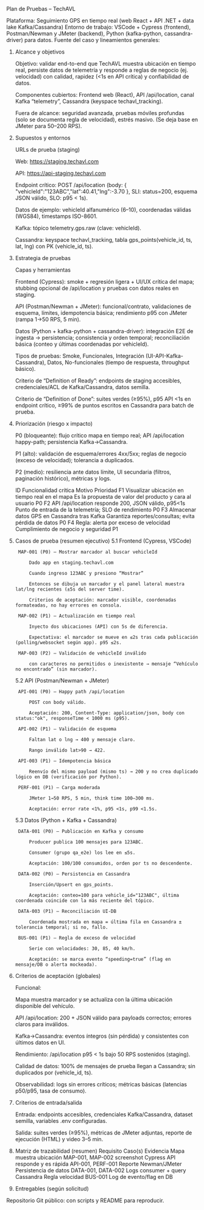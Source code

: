 Plan de Pruebas – TechAVL

Plataforma: Seguimiento GPS en tiempo real (web React + API .NET + data lake Kafka/Cassandra)
Entorno de trabajo: VSCode + Cypress (frontend), Postman/Newman y JMeter (backend), Python (kafka-python, cassandra-driver) para datos.
Fuente del caso y lineamientos generales:

1) Alcance y objetivos

    Objetivo: validar end-to-end que TechAVL muestra ubicación en tiempo real, persiste datos de telemetría y responde a reglas de negocio (ej. velocidad) con calidad, rapidez (<1s en API crítica) y confiabilidad de datos.

    Componentes cubiertos: Frontend web (React), API /api/location, canal Kafka “telemetry”, Cassandra (keyspace techavl_tracking).

    Fuera de alcance: seguridad avanzada, pruebas móviles profundas (solo se documenta regla de velocidad), estrés masivo. (Se deja base en JMeter para 50–200 RPS).

2) Supuestos y entornos

    URLs de prueba (staging)

    Web: https://staging.techavl.com

    API: https://api-staging.techavl.com

    Endpoint crítico: POST /api/location (body: { "vehicleId":"123ABC","lat":40.41,"lng":-3.70 }, SLI: status=200, esquema JSON válido, SLO: p95 < 1s).

    Datos de ejemplo: vehicleId alfanumérico (6–10), coordenadas válidas (WGS84), timestamps ISO-8601.

    Kafka: tópico telemetry.gps.raw (clave: vehicleId).

    Cassandra: keyspace techavl_tracking, tabla gps_points(vehicle_id, ts, lat, lng) con PK (vehicle_id, ts).

3) Estrategia de pruebas

    Capas y herramientas

    Frontend (Cypress): smoke + regresión ligera + UI/UX crítica del mapa; stubbing opcional de /api/location y pruebas con datos reales en staging.

    API (Postman/Newman + JMeter): funcional/contrato, validaciones de esquema, límites, idempotencia básica; rendimiento p95 con JMeter (rampa 1→50 RPS, 5 min).

    Datos (Python + kafka-python + cassandra-driver): integración E2E de ingesta → persistencia; consistencia y orden temporal; reconciliación básica (conteo y últimas coordenadas por vehicleId).

    Tipos de pruebas: Smoke, Funcionales, Integración (UI-API-Kafka-Cassandra), Datos, No-funcionales (tiempo de respuesta, throughput básico).

    Criterio de “Definition of Ready”: endpoints de staging accesibles, credenciales/ACL de Kafka/Cassandra, datos semilla.

    Criterio de “Definition of Done”: suites verdes (≥95%), p95 API <1s en endpoint crítico, ≥99% de puntos escritos en Cassandra para batch de prueba.

4) Priorización (riesgo x impacto)

    P0 (bloqueante): flujo crítico mapa en tiempo real; API /api/location happy-path; persistencia Kafka→Cassandra.

    P1 (alto): validación de esquema/errores 4xx/5xx; reglas de negocio (exceso de velocidad); tolerancia a duplicados.

    P2 (medio): resiliencia ante datos límite, UI secundaria (filtros, paginación histórico), métricas y logs.

    ID	Funcionalidad crítica	                                Motivo	                                         Prioridad
    F1	Visualizar ubicación en tiempo real en el mapa	        Es la propuesta de valor del producto y cara al usuario	P0
    F2	API /api/location responde 200, JSON válido, p95<1s	    Punto de entrada de la telemetría; SLO de rendimiento	P0
    F3	Almacenar datos GPS en Cassandra tras Kafka	            Garantiza reportes/consultas; evita pérdida de datos	P0
    F4	Regla: alerta por exceso de velocidad	                Cumplimiento de negocio y seguridad	                    P1



5) Casos de prueba (resumen ejecutivo)
    5.1 Frontend (Cypress, VSCode)

        MAP-001 (P0) – Mostrar marcador al buscar vehicleId

            Dado app en staging.techavl.com

            Cuando ingreso 123ABC y presiono “Mostrar”

            Entonces se dibuja un marcador y el panel lateral muestra lat/lng recientes (±5s del server time).

            Criterios de aceptación: marcador visible, coordenadas formateadas, no hay errores en consola.

        MAP-002 (P1) – Actualización en tiempo real

            Inyecto dos ubicaciones (API) con 5s de diferencia.

            Expectativa: el marcador se mueve en ≤2s tras cada publicación (polling/websocket según app). p95 ≤2s.

        MAP-003 (P2) – Validación de vehicleId inválido

            con caracteres no permitidos o inexistente → mensaje “Vehículo no encontrado” (sin marcador).

    5.2 API (Postman/Newman + JMeter)

        API-001 (P0) – Happy path /api/location

            POST con body válido.

            Aceptación: 200, Content-Type: application/json, body con status:"ok", responseTime < 1000 ms (p95).

        API-002 (P1) – Validación de esquema

            Faltan lat o lng → 400 y mensaje claro.

            Rango inválido lat>90 → 422.

        API-003 (P1) – Idempotencia básica

            Reenvío del mismo payload (mismo ts) → 200 y no crea duplicado lógico en DB (verificación por Python).

        PERF-001 (P1) – Carga moderada

            JMeter 1→50 RPS, 5 min, think time 100–300 ms.

            Aceptación: error rate <1%, p95 <1s, p99 <1.5s.

    5.3 Datos (Python + Kafka + Cassandra)

        DATA-001 (P0) – Publicación en Kafka y consumo

            Producer publica 100 mensajes para 123ABC.

            Consumer (grupo qa_e2e) los lee en ≤5s.

            Aceptación: 100/100 consumidos, orden por ts no descendente.

        DATA-002 (P0) – Persistencia en Cassandra

            Inserción/Upsert en gps_points.

            Aceptación: conteo=100 para vehicle_id="123ABC", última coordenada coincide con la más reciente del tópico.

        DATA-003 (P1) – Reconciliación UI-DB

            Coordenada mostrada en mapa = última fila en Cassandra ± tolerancia temporal; si no, fallo.

        BUS-001 (P1) – Regla de exceso de velocidad

            Serie con velocidades: 30, 85, 40 km/h.

            Aceptación: se marca evento “speeding=true” (flag en mensaje/DB o alerta mockeada).

            

6) Criterios de aceptación (globales)

    Funcional:

    Mapa muestra marcador y se actualiza con la última ubicación disponible del vehículo.

    API /api/location: 200 + JSON válido para payloads correctos; errores claros para inválidos.

    Kafka→Cassandra: eventos íntegros (sin pérdida) y consistentes con últimos datos en UI.

    Rendimiento: /api/location p95 < 1s bajo 50 RPS sostenidos (staging).

    Calidad de datos: 100% de mensajes de prueba llegan a Cassandra; sin duplicados por (vehicle_id, ts).

    Observabilidad: logs sin errores críticos; métricas básicas (latencias p50/p95, tasa de consumo).

7) Criterios de entrada/salida

    Entrada: endpoints accesibles, credenciales Kafka/Cassandra, dataset semilla, variables .env configuradas.

    Salida: suites verdes (≥95%), métricas de JMeter adjuntas, reporte de ejecución (HTML) y video 3–5 min.

8) Matriz de trazabilidad (resumen)
    Requisito	Caso(s)	Evidencia
    Mapa muestra ubicación	MAP-001, MAP-002	screenshot Cypress
    API responde y es rápida	API-001, PERF-001	Reporte Newman/JMeter
    Persistencia de datos	DATA-001, DATA-002	Logs consumer + query Cassandra
    Regla velocidad	BUS-001	Log de evento/flag en DB

9) Entregables (según solicitud)

Repositorio Git público: con scripts y README para reproducir.

